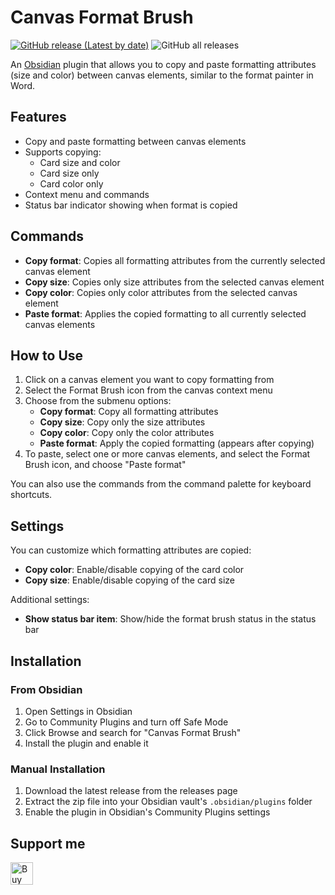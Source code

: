 # Canvas Format Brush

[![GitHub release (Latest by date)](https://img.shields.io/github/v/release/wenlzhang/obsidian-canvas-format-brush)](https://github.com/wenlzhang/obsidian-canvas-format-brush/releases) ![GitHub all releases](https://img.shields.io/github/downloads/wenlzhang/obsidian-canvas-format-brush/total?color=success)

An [Obsidian](https://obsidian.md/) plugin that allows you to copy and paste formatting attributes (size and color) between canvas elements, similar to the format painter in Word.

## Features

- Copy and paste formatting between canvas elements
- Supports copying:
  - Card size and color
  - Card size only
  - Card color only
- Context menu and commands
- Status bar indicator showing when format is copied

## Commands

- **Copy format**: Copies all formatting attributes from the currently selected canvas element
- **Copy size**: Copies only size attributes from the selected canvas element
- **Copy color**: Copies only color attributes from the selected canvas element
- **Paste format**: Applies the copied formatting to all currently selected canvas elements

## How to Use

1. Click on a canvas element you want to copy formatting from
2. Select the Format Brush icon from the canvas context menu
3. Choose from the submenu options:
   - **Copy format**: Copy all formatting attributes
   - **Copy size**: Copy only the size attributes
   - **Copy color**: Copy only the color attributes
   - **Paste format**: Apply the copied formatting (appears after copying)
4. To paste, select one or more canvas elements, and select the Format Brush icon, and choose "Paste format"

You can also use the commands from the command palette for keyboard shortcuts.

## Settings

You can customize which formatting attributes are copied:

- **Copy color**: Enable/disable copying of the card color
- **Copy size**: Enable/disable copying of the card size

Additional settings:

- **Show status bar item**: Show/hide the format brush status in the status bar

## Installation

### From Obsidian

1. Open Settings in Obsidian
2. Go to Community Plugins and turn off Safe Mode
3. Click Browse and search for "Canvas Format Brush"
4. Install the plugin and enable it

### Manual Installation

1. Download the latest release from the releases page
2. Extract the zip file into your Obsidian vault's `.obsidian/plugins` folder
3. Enable the plugin in Obsidian's Community Plugins settings

## Support me

<a href='https://ko-fi.com/C0C66C1TB' target='_blank'><img height='36' style='border:0px;height:36px;' src='https://storage.ko-fi.com/cdn/kofi1.png?v=3' border='0' alt='Buy Me a Coffee at ko-fi.com' /></a>
